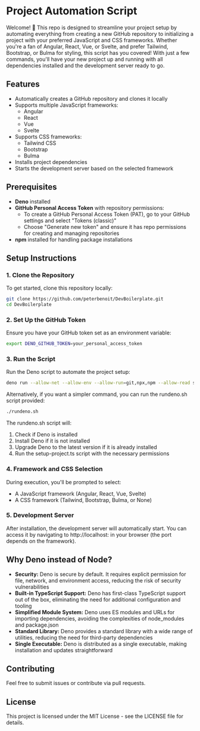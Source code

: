 # Project Automation Script

Welcome! 🎉 This repo is designed to streamline your project setup by automating everything from creating a new GitHub repository to initializing a project with your preferred JavaScript and CSS frameworks. Whether you're a fan of Angular, React, Vue, or Svelte, and prefer Tailwind, Bootstrap, or Bulma for styling, this script has you covered! With just a few commands, you'll have your new project up and running with all dependencies installed and the development server ready to go.

## Features

- Automatically creates a GitHub repository and clones it locally
- Supports multiple JavaScript frameworks:
  - Angular
  - React
  - Vue
  - Svelte
- Supports CSS frameworks:
  - Tailwind CSS
  - Bootstrap
  - Bulma
- Installs project dependencies
- Starts the development server based on the selected framework

## Prerequisites

- **Deno** installed
- **GitHub Personal Access Token** with repository permissions:
  - To create a GitHub Personal Access Token (PAT), go to your GitHub settings and select "Tokens (classic)"
  - Choose "Generate new token" and ensure it has repo permissions for creating and managing repositories
- **npm** installed for handling package installations

## Setup Instructions

### 1. Clone the Repository

To get started, clone this repository locally:

```bash
git clone https://github.com/peterbenoit/DevBoilerplate.git
cd DevBoilerplate
```

### 2. Set Up the GitHub Token

Ensure you have your GitHub token set as an environment variable:

```bash
export DENO_GITHUB_TOKEN=your_personal_access_token
```

### 3. Run the Script

Run the Deno script to automate the project setup:

```bash
deno run --allow-net --allow-env --allow-run=git,npx,npm --allow-read setup-project.ts
```

Alternatively, if you want a simpler command, you can run the rundeno.sh script provided:

```bash
./rundeno.sh
```

The rundeno.sh script will:
1. Check if Deno is installed
2. Install Deno if it is not installed
3. Upgrade Deno to the latest version if it is already installed
4. Run the setup-project.ts script with the necessary permissions

### 4. Framework and CSS Selection

During execution, you'll be prompted to select:
- A JavaScript framework (Angular, React, Vue, Svelte)
- A CSS framework (Tailwind, Bootstrap, Bulma, or None)

### 5. Development Server

After installation, the development server will automatically start. You can access it by navigating to http://localhost:<PORT> in your browser (the port depends on the framework).

## Why Deno instead of Node?

- **Security:** Deno is secure by default. It requires explicit permission for file, network, and environment access, reducing the risk of security vulnerabilities
- **Built-in TypeScript Support:** Deno has first-class TypeScript support out of the box, eliminating the need for additional configuration and tooling
- **Simplified Module System:** Deno uses ES modules and URLs for importing dependencies, avoiding the complexities of node_modules and package.json
- **Standard Library:** Deno provides a standard library with a wide range of utilities, reducing the need for third-party dependencies
- **Single Executable:** Deno is distributed as a single executable, making installation and updates straightforward

## Contributing

Feel free to submit issues or contribute via pull requests.

## License

This project is licensed under the MIT License - see the LICENSE file for details.
